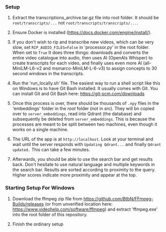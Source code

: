 ### Setup

1. Extract the transcriptions_archive.tar.gz file into root folder. It should be `root/transcripts/...` not `root/transcripts/transcripts/...`.

2. Ensure Docker is installed (https://docs.docker.com/engine/install/).

3. If you don't wish to rip and transcribe new videos, which can be very slow, set `RIP_AUDIO_FILES=False` in 'processor.py' in the root folder. When set to `True` It does three things: downloads and converts the entire video catalogue into audio, then uses AI (OpenAIs Whisper) to create transcripts for each video, and finally uses even more AI (all-MiniLM-L6-v2 and msmarco-MiniLM-L-6-v3) to assign concepts to 30 second windows in the transcripts.

4. Run the 'run_locally.sh' file. The easiest way to run a shell script like this on Windows is to have Git Bash installed. It usually comes with Git. You can install Git and Git Bash here: https://git-scm.com/downloads

5. Once this process is over, there should be thousands of `.npy` files in the 'embeddings' folder in the _root_ folder (not in src). They will bn copied over to `server_embeddings`, read into Qdrant (the database) and subsequently be deleted from `server_embeddings`. This is because the processes are meant to be split between two machines, even though it works on a single machine.

6. The URL of the app is at `http://localhost`. Look at your terminal and wait until the server responds with `Updating Qdrant...` and finally `Qdrant updated.` This can take a few minutes.

7. Afterwards, you should be able to use the search bar and get results back. Don't hesitate to use natural language and multiple keywords in the search bar. Results are sorted according to proximity to the query. Higher scores indicate more proximity and appear at the top.

### Starting Setup For Windows

1. Download the ffmpeg zip file from https://github.com/BtbN/FFmpeg-Builds/releases (or from unverified location here: https://www.videohelp.com/software/ffmpeg) and extract 'ffmpeg.exe' into the root folder of this repository.

2. Finish the ordinary setup
